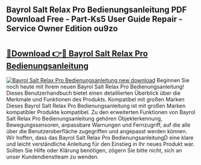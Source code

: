 ## Bayrol Salt Relax Pro Bedienungsanleitung PDF Download Free - Part-Ks5 User Guide Repair - Service Owner Edition ou9zo

# <h2><a href="http://df5lrw.blite.top/?on=Bayrol+Salt+Relax+Pro+Bedienungsanleitung">🔗Download 👉🔴 Bayrol Salt Relax Pro Bedienungsanleitung</a></h2>

[![Bayrol Salt Relax Pro Bedienungsanleitung new download](https://i.imgur.com/lujVjoI.png)](http://df5lrw.blite.top/?on=Bayrol+Salt+Relax+Pro+Bedienungsanleitung)
Beginnen Sie noch heute mit Ihrem neuen Bayrol Salt Relax Pro Bedienungsanleitung! Dieses Benutzerhandbuch bietet einen detaillierten Überblick über die Merkmale und Funktionen des Produkts. Kompatibel mit großen Marken Dieses Bayrol Salt Relax Pro Bedienungsanleitung ist mit großen Marken kompatibler Produkte kompatibel. Zu den erweiterten Funktionen von Bayrol Salt Relax Pro Bedienungsanleitung gehören Objekterkennung, Bewegungssensoren, anpassbare Warnungen und Fernzugriff, auf die alle über die Benutzeroberfläche zugegriffen und angepasst werden können. Wir hoffen, dass das Bayrol Salt Relax Pro BedienungsanleitungD eine klare und leicht verständliche Anleitung für den Einstieg in Ihr neues Produkt war. Sollten Sie Hilfe oder Klärung benötigen, zögern Sie bitte nicht, sich an unser Kundendienstteam zu wenden.
